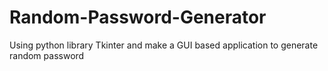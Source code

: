 # Random-Password-Generator
Using python library Tkinter and make a GUI based application to generate random password
